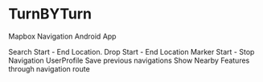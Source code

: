 # TurnBYTurn
Mapbox Navigation Android App

Search Start - End Location.
Drop Start - End Location Marker
Start - Stop Navigation
UserProfile
Save previous navigations
Show Nearby Features through navigation route

